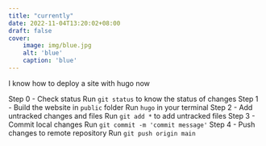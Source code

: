 ```yaml
---
title: "currently"
date: 2022-11-04T13:20:02+08:00
draft: false
cover:
    image: img/blue.jpg
    alt: 'blue'
    caption: 'blue'
---
```

I know how to deploy a site with hugo now

Step 0 - Check status
    Run `git status` to know the status of changes
Step 1 - Build the website in `public` folder
    Run `hugo` in your terminal
Step 2 - Add untracked changes and files
    Run `git add *` to add untracked files
Step 3 - Commit local changes
    Run `git commit -m 'commit message'`
Step 4 - Push changes to remote repository
    Run `git push origin main`

